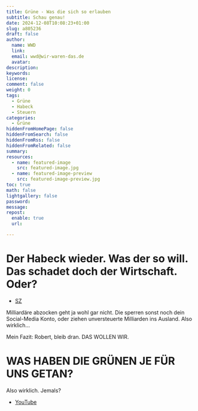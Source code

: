 ```yaml
---
title: Grüne - Was die sich so erlauben
subtitle: Schau genau!
date: 2024-12-08T10:08:23+01:00
slug: a805236
draft: false
author:
  name: WWD
  link: 
  email: wwd@wir-waren-das.de
  avatar:
description:
keywords:
license:
comment: false
weight: 0
tags:
  - Grüne
  - Habeck
  - Steuern
categories:
  - Grüne
hiddenFromHomePage: false
hiddenFromSearch: false
hiddenFromRss: false
hiddenFromRelated: false
summary:
resources:
  - name: featured-image
    src: featured-image.jpg
  - name: featured-image-preview
    src: featured-image-preview.jpg
toc: true
math: false
lightgallery: false
password:
message:
repost:
  enable: true
  url:

---
```


# Der Habeck wieder. Was der so will. Das schadet doch der Wirtschaft. Oder?

- [SZ](https://www.sueddeutsche.de/politik/habeck-milliardaersteuer-deutschland-li.3163755)

Milliardäre abzocken geht ja wohl gar nicht. Die sperren sonst noch dein Social-Media Konto, oder ziehen unversteuerte Milliarden ins Ausland. Also wirklich...

Mein Fazit: Robert, bleib dran. DAS WOLLEN WIR.

# WAS HABEN DIE GRÜNEN JE FÜR UNS GETAN?

Also wirklich. Jemals?

- [YouTube](https://norden.social/@pahi/114028964106483863)
